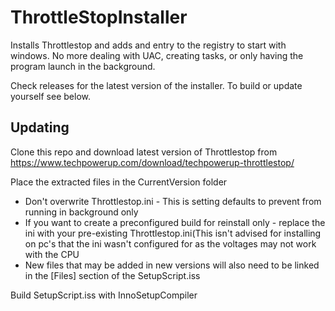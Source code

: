 # ThrottleStopInstaller
Installs Throttlestop and adds and entry to the registry to start with windows. No more dealing with UAC, creating tasks, or only having the program launch in the background.

Check releases for the latest version of the installer. To build or update yourself see below.

## Updating

Clone this repo and download latest version of Throttlestop from https://www.techpowerup.com/download/techpowerup-throttlestop/

Place the extracted files in the CurrentVersion folder
* Don't overwrite Throttlestop.ini - This is setting defaults to prevent from running in background only
* If you want to create a preconfigured build for reinstall only - replace the ini with your pre-existing Throttlestop.ini(This isn't advised for installing on pc's that the ini wasn't configured for as the voltages may not work with the CPU 
* New files that may be added in new versions will also need to be linked in the [Files] section of the SetupScript.iss

Build SetupScript.iss with InnoSetupCompiler
